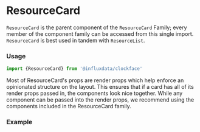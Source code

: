# ResourceCard

`ResourceCard` is the parent component of the `ResourceCard` Family; every member of the component family can be accessed from this single import. `ResourceCard` is best used in tandem with `ResourceList`.

### Usage
```jsx
import {ResourceCard} from '@influxdata/clockface'
```

Most of ResourceCard's props are render props which help enforce an opinionated structure on the layout. This ensures that if a card has all of its render props passed in, the components look nice together. While any component can be passed into the render props, we recommend using the components included in the ResourceCard family.

### Example
<!-- STORY -->

<!-- STORY HIDE START -->

<!-- STORY HIDE END -->

<!-- PROPS -->

